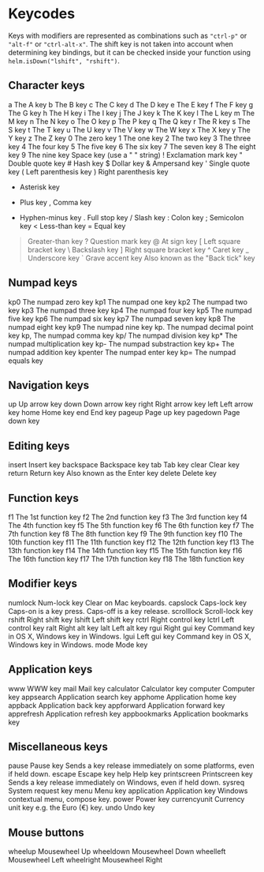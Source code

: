 # Keycodes

Keys with modifiers are represented as combinations such as `"ctrl-p"`
or `"alt-f"` or `"ctrl-alt-x"`. The shift key is not taken into
account when determining key bindings, but it can be checked inside
your function using `helm.isDown("lshift", "rshift")`.

## Character keys

a 	The A key
b 	The B key
c 	The C key
d 	The D key
e 	The E key
f 	The F key
g 	The G key
h 	The H key
i 	The I key
j 	The J key
k 	The K key
l 	The L key
m 	The M key
n 	The N key
o 	The O key
p 	The P key
q 	The Q key
r 	The R key
s 	The S key
t 	The T key
u 	The U key
v 	The V key
w 	The W key
x 	The X key
y 	The Y key
z 	The Z key
0 	The zero key
1 	The one key
2 	The two key
3 	The three key
4 	The four key
5 	The five key
6 	The six key
7 	The seven key
8 	The eight key
9 	The nine key
  	Space key (use a " " string)
! 	Exclamation mark key
" 	Double quote key
\# 	Hash key
$ 	Dollar key
& 	Ampersand key
' 	Single quote key
( 	Left parenthesis key
) 	Right parenthesis key
* 	Asterisk key
+ 	Plus key
, 	Comma key
- 	Hyphen-minus key
. 	Full stop key
/ 	Slash key
: 	Colon key
; 	Semicolon key
< 	Less-than key
= 	Equal key
> 	Greater-than key
? 	Question mark key
@ 	At sign key
[ 	Left square bracket key
\ 	Backslash key
] 	Right square bracket key
^ 	Caret key
_ 	Underscore key
` 	Grave accent key 	Also known as the "Back tick" key

## Numpad keys

kp0 	The numpad zero key
kp1 	The numpad one key
kp2 	The numpad two key
kp3 	The numpad three key
kp4 	The numpad four key
kp5 	The numpad five key
kp6 	The numpad six key
kp7 	The numpad seven key
kp8 	The numpad eight key
kp9 	The numpad nine key
kp. 	The numpad decimal point key
kp, 	The numpad comma key
kp/ 	The numpad division key
kp* 	The numpad multiplication key
kp- 	The numpad substraction key
kp+ 	The numpad addition key
kpenter 	The numpad enter key
kp= 	The numpad equals key

## Navigation keys

up 	Up arrow key
down 	Down arrow key
right 	Right arrow key
left 	Left arrow key
home 	Home key
end 	End key
pageup 	Page up key
pagedown 	Page down key

## Editing keys

insert 	Insert key
backspace 	Backspace key
tab 	Tab key
clear 	Clear key
return 	Return key 	Also known as the Enter key
delete 	Delete key

## Function keys

f1 	The 1st function key
f2 	The 2nd function key
f3 	The 3rd function key
f4 	The 4th function key
f5 	The 5th function key
f6 	The 6th function key
f7 	The 7th function key
f8 	The 8th function key
f9 	The 9th function key
f10 	The 10th function key
f11 	The 11th function key
f12 	The 12th function key
f13 	The 13th function key
f14 	The 14th function key
f15 	The 15th function key
f16 	The 16th function key
f17 	The 17th function key
f18 	The 18th function key

## Modifier keys

numlock 	Num-lock key 	Clear on Mac keyboards.
capslock 	Caps-lock key 	Caps-on is a key press. Caps-off is a key release.
scrolllock 	Scroll-lock key
rshift 	Right shift key
lshift 	Left shift key
rctrl 	Right control key
lctrl 	Left control key
ralt 	Right alt key
lalt 	Left alt key
rgui 	Right gui key 	Command key in OS X, Windows key in Windows.
lgui 	Left gui key 	Command key in OS X, Windows key in Windows.
mode 	Mode key

## Application keys

www 	WWW key
mail 	Mail key
calculator 	Calculator key
computer 	Computer key
appsearch 	Application search key
apphome 	Application home key
appback 	Application back key
appforward 	Application forward key
apprefresh 	Application refresh key
appbookmarks 	Application bookmarks key

## Miscellaneous keys

pause 	Pause key 	Sends a key release immediately on some platforms, even if held down.
escape 	Escape key
help 	Help key
printscreen 	Printscreen key 	Sends a key release immediately on Windows, even if held down.
sysreq 	System request key
menu 	Menu key
application 	Application key 	Windows contextual menu, compose key.
power 	Power key
currencyunit 	Currency unit key 	e.g. the Euro (€) key.
undo 	Undo key

## Mouse buttons

wheelup	Mousewheel Up
wheeldown	Mousewheel Down
wheelleft	Mousewheel Left
wheelright	Mousewheel Right
